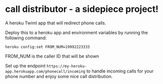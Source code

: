 # call distributor - a sidepiece project!

A heroku Twiml app that will redirect phone calls.

Deploy this to a heroku app and environment variables by running the following command:

`heroku config:set FROM_NUM=19992223333`

FROM_NUM is the caller ID that will be shown

Set up the endpoint `https://my-heroku-app.herokuapp.com/phonecall/incoming` to handle incoming calls for your phone number and enjoy some nice call distribution.